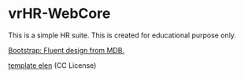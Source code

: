 # vrHR-WebCore

This is a simple HR suite. This is created for educational purpose only. 

[Bootstrap: Fluent design from MDB.](https://mdbootstrap.com/previews/fluent/html/documentation.html)

[template elen](https://colorlib.com/wp/template/elen/) (CC License)
